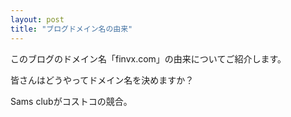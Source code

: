 ```yaml
---
layout: post
title: "ブログドメイン名の由来"
---
```

このブログのドメイン名「finvx.com」の由来についてご紹介します。

皆さんはどうやってドメイン名を決めますか？

Sams clubがコストコの競合。
